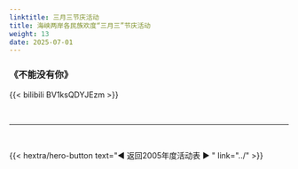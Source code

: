 ```yaml
---
linktitle: 三月三节庆活动
title: 海峡两岸各民族欢度“三月三”节庆活动
weight: 13
date: 2025-07-01
---
```


### 《不能没有你》

{{< bilibili BV1ksQDYJEzm >}}


<br>
<hr>
<br>


{{< hextra/hero-button text="◀ 返回2005年度活动表 ▶ " link="../" >}}
